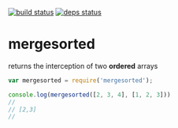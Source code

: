 [![build status](https://secure.travis-ci.org/emitdb/mergesorted.png)](http://travis-ci.org/emitdb/mergesorted)
[![deps status](https://david-dm.org/emitdb/mergesorted.png)](https://david-dm.org/emitdb/mergesorted)

# mergesorted

returns the interception of two **ordered** arrays

``` js
var mergesorted = require('mergesorted');

console.log(mergesorted([2, 3, 4], [1, 2, 3]))
//
// [2,3]
//
```

